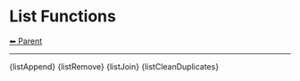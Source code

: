 # List Functions

<!-- TEMPLATE header 2 -->
[⬅ Parent ](../index.md)
<hr />

{listAppend}
{listRemove}
{listJoin}
{listCleanDuplicates}
